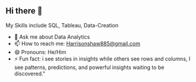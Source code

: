 ## Hi there 👋
My Skills include SQL, Tableau, Data-Creation
- 💬 Ask me about Data Analytics
- 📫 How to reach me: Harrisonshaw885@gmail.com
- 😄 Pronouns: He/Him
- ⚡ Fun fact:  i see stories in insights while others see rows and columns, I see patterns, predictions, and powerful insights waiting to be discovered."
<!--
**Harrison-is-cool/Harrison-is-cool** is a ✨ _special_ ✨ repository because its `README.md` (this file) appears on your GitHub profile.

Here are some ideas to get you started:

- 🔭 I’m currently working on ...
- 🌱 I’m currently learning ...
- 👯 I’m looking to collaborate on ...
- 🤔 I’m looking for help with ...
- 💬 Ask me about ...
- 📫 How to reach me: ...
- 😄 Pronouns: ...
- ⚡ Fun fact: ...
-->
